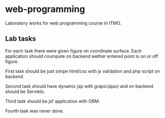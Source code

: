 # web-programming
Laboratory works for web programming course in ITMO.

## Lab tasks
For each task there were given figure on coordinate surface. Each application should coumpute on backend wether entered point is on or off figure.

First task should be just simpe html/css with js validation and php script on backend

Second task should have dynamic jsp with grapic(ajax) and on backend should be Servlets.

Third task should be jsf application with ORM.

Fourth task was never done.
